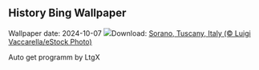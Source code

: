 ## History Bing Wallpaper
Wallpaper date: 2024-10-07
![](https://www.bing.com/th?id=OHR.SoranoItaly_EN-US2208208147_UHD.jpg&w=1000)Download: [Sorano, Tuscany, Italy (© Luigi Vaccarella/eStock Photo)](https://www.bing.com/th?id=OHR.SoranoItaly_EN-US2208208147_UHD.jpg)

Auto get programm by LtgX
